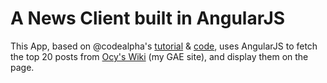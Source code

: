 A News Client built in AngularJS 
=================================

This App, based on @codealpha's [tutorial](https://coderwall.com/p/0pfmvq) & [code](https://github.com/codealpha/hn-angular), uses AngularJS to fetch the top 20 posts from [Ocy's Wiki](http://ocy1357.appspot.com/) (my GAE site), and display them on the page.